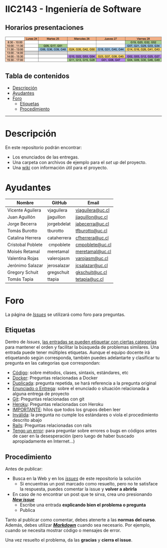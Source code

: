 # IIC2143 - Ingeniería de Software

## Horarios presentaciones
![horarios](Horarios_grupos.png)

## Tabla de contenidos
- [Descripción](#descripción)
- [Ayudantes](#ayudantes)
- [Foro](#foro)
  - [Etiquetas](#etiquetas)
  - [Procedimiento](#procedimiento)

---

# Descripción

En este repositorio podrán encontrar:
* Los enunciados de las entregas.
* Una carpeta con archivos de ejemplo para el _set up_ del proyecto.
* Una [wiki](https://github.com/iic2143-2019/proyecto/wiki) con información útil para el proyecto.

# Ayudantes
Nombre               | GitHub           | Email
-------------------- | ---------------- | ----------------
Vicente Aguilera		 | vjaguilera       | vjaguilera@uc.cl
Juan Aguillón	  	   | jjaguillon       | jjaguillon@uc.cl
Jorge Becerra		     | jorgebdelat      | jabecerra@uc.cl
Tomás Burotto		     | tburotto         | tfburotto@uc.cl
Catalina Herrera		 | cataherrera      | cfherrera@uc.cl
Cristobal Poblete		 | cmpoblete        | cmpoblete@uc.cl
Moisés Retamal		   | meretamal        | meretamal@uc.cl
Valentina Rojas		   | valerojasm       | varojasm@uc.cl
Jerónimo Salazar     | jerosalazar      | jcsalazar@uc.cl
Gregory Schuit		   | gregschuit       | gkschuit@uc.cl
Tomás Tapia		       | ttapia           | tetapia@uc.cl


# Foro

La página de [_Issues_](https://github.com/iic2143-2019/proyecto/issues) se utilizará como foro para preguntas.

## Etiquetas

Dentro de _Issues_, [las entradas se pueden etiquetar con ciertas categorías](https://help.github.com/articles/applying-labels-to-issues-and-pull-requests/) para mantener el orden y facilitar la búsqueda de problemas similares. Una entrada puede tener múltiples etiquetas. Aunque el equipo docente irá etiquetando según corresponda, también puedes adelantarte y clasificar tu pregunta en las categorías que correspondan:

* [Código](https://github.com/IIC2143-2019/proyecto/labels/C%C3%B3digo): sobre métodos, clases, sintaxis, estándares, etc
* [Docker](https://github.com/iic2143-2019/proyecto/labels/Docker): Preguntas relacionadas a Docker
* [Duplicada](https://github.com/iic2143-2019/proyecto/labels/Duplicada): pregunta repetida, se hará referencia a la pregunta original
* [Enunciado o Entrega](https://github.com/iic2143-2019/proyecto/labels/Enunciado%20o%20Entrega): sobre el enunciado o situación relacionada a alguna entrega de proyecto
* [Git](https://github.com/iic2143-2019/proyecto/labels/Git): Preguntas relacionadas con git
* [Heroku](https://github.com/iic2143-2019/proyecto/labels/Heroku): Preguntas relacionadas con Heroku
* [IMPORTANTE](https://github.com/iic2143-2019/proyecto/labels/IMPORTANTE): hilos que todos los grupos deben leer
* [Inválida](https://github.com/iic2143-2019/proyecto/labels/Inv%C3%A1lida): la pregunta no cumple los estándares o viola el procedimiento descrito abajo
* [Rails](https://github.com/iic2143-2019/proyecto/labels/Rails): Preguntas relacionadas con rails
* [Tengo un error](https://github.com/iic2143-2019/proyecto/labels/Tengo%20un%20error): para preguntar sobre errores o bugs en códigos antes de caer en la desesperación (pero luego de haber buscado apropiadamente en Internet...)

## Procedimiento

Antes de publicar:
* Busca en la Web y en los [_issues_](https://github.com/iic2143-2019/proyecto/issues) de este repositorio la solución
  * Si encuentras un post marcado como resuelto, pero no te satisface la respuesta, puedes comentar la issue y **volver a abrirla**
* En caso de no encontrar un post que te sirva, crea uno presionando **[_New issue_](https://github.com/iic2143-2019/proyecto/issues/new)**
  * Escribe una entrada **explicando bien el problema o pregunta**
  * Publica

Tanto al publicar como comentar, debes atenerte a las **normas del curso**. Además, debes utilizar **[_Markdown_](https://github.com/adam-p/markdown-here/wiki/Markdown-Cheatsheet#code)** cuando sea necesario. Por ejemplo, cuando se necesita mostrar código o mensajes de error.

Una vez resuelto el problema, da las **gracias** y **cierra el issue**.
